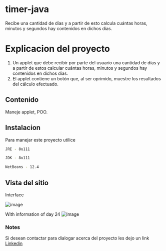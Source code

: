 # timer-java
Recibe una cantidad de días y a partir de 
esto calcula cuántas horas, minutos y segundos hay contenidos en dichos días.

# Explicacion del proyecto
1. Un applet que debe recibir por parte del usuario una cantidad de días y a partir de 
estos calcular cuántas horas, minutos y segundos hay contenidos en dichos días. 
2. El applet contiene un botón que, al ser oprimido, muestre los resultados del cálculo efectuado.

## Contenido
Maneje applet, POO.


## Instalacion
Para  manejar este proyecto utilice
```bash
JRE - 8u111
```
```bash
JDK - 8u111
```
```bash
NetBeans - 12.4
```
## Vista del sitio

Interface

![image](https://user-images.githubusercontent.com/70002378/126243908-b39a6010-53f5-4282-8dd9-2618bd27a75b.png)

With information of day 24
![image](https://user-images.githubusercontent.com/70002378/126243966-c0e33b7e-c50f-48a2-8a2f-f394ca4b8f19.png)

### Notes
Si desean contactar para dialogar acerca del proyecto les dejo un link [Linkedin](https://www.linkedin.com/in/sergio-vargas-pedraza-a86b24209/)
